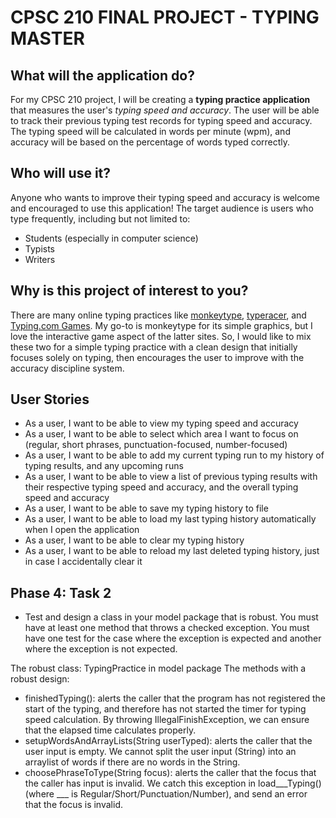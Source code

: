 # CPSC 210 FINAL PROJECT - TYPING MASTER

## What will the application do?
For my CPSC 210 project, I will be creating a **typing practice application** that measures the user's *typing speed and accuracy*. 
The user will be able to track their previous typing test records for typing speed and accuracy.
The typing speed will be calculated in words per minute (wpm), and accuracy will be based on the percentage of words typed correctly. 

## Who will use it?
Anyone who wants to improve their typing speed and accuracy is welcome and encouraged to use this application! 
The target audience is users who type frequently, including but not limited to:
- Students (especially in computer science)
- Typists
- Writers

## Why is this project of interest to you?
There are many online typing practices like [monkeytype](https://monkeytype.com/), [typeracer](https://play.typeracer.com/), and [Typing.com Games](https://www.typing.com/student/games). My go-to is monkeytype for its simple graphics, but I love the interactive game aspect of the latter sites. So, I would like to mix these two for a simple typing practice with a clean design that initially focuses solely on typing, then encourages the user to improve with the accuracy discipline system. 


## User Stories
- As a user, I want to be able to view my typing speed and accuracy 
- As a user, I want to be able to select which area I want to focus on 
            (regular, short phrases, punctuation-focused, number-focused)
- As a user, I want to be able to add my current typing run to my history of typing results, and any upcoming runs 
- As a user, I want to be able to view a list of previous typing results 
            with their respective typing speed and accuracy, and the overall typing speed and accuracy
- As a user, I want to be able to save my typing history to file
- As a user, I want to be able to load my last typing history automatically when I open the application
- As a user, I want to be able to clear my typing history
- As a user, I want to be able to reload my last deleted typing history, just in case I accidentally clear it

## Phase 4: Task 2
- Test and design a class in your model package that is robust.  You must have at least one method that throws a checked exception.  You must have one test for the case where the exception is expected and another where the exception is not expected.

The robust class: TypingPractice in model package
The methods with a robust design: 
- finishedTyping(): alerts the caller that the program has not registered the start of the typing, and therefore has not started the timer for typing speed calculation. By throwing IllegalFinishException, we can ensure that the elapsed time calculates properly.
- setupWordsAndArrayLists(String userTyped): alerts the caller that the user input is empty. We cannot split the user input (String) into an arraylist of words if there are no words in the String. 
- choosePhraseToType(String focus): alerts the caller that the focus that the caller has input is invalid. We catch this exception in load___Typing() (where ___ is Regular/Short/Punctuation/Number), and send an error that the focus is invalid. 